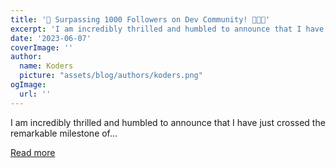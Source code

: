 ```yaml
---
title: '🎉 Surpassing 1000 Followers on Dev Community! 🎉😊🌺'
excerpt: 'I am incredibly thrilled and humbled to announce that I have just crossed the remarkable milestone of...'
date: '2023-06-07'
coverImage: ''
author:
  name: Koders
  picture: "assets/blog/authors/koders.png"
ogImage:
  url: ''
---
```


I am incredibly thrilled and humbled to announce that I have just crossed the remarkable milestone of...

[Read more](https://dev.to/phylis/surpassing-1000-followers-on-dev-community-5dfg)
